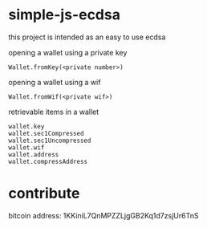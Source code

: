 # simple-js-ecdsa

this project is intended as an easy to use ecdsa

opening a wallet using a private key
```
Wallet.fromKey(<private number>)
```

opening a wallet using a wif
```
Wallet.fromWif(<private wif>)
```

retrievable items in a wallet
```
wallet.key
wallet.sec1Compressed
wallet.sec1Uncompressed
wallet.wif
wallet.address
wallet.compressAddress
```

# contribute

bitcoin address: 1KKiniL7QnMPZZLjgGB2Kq1d7zsjUr6TnS 